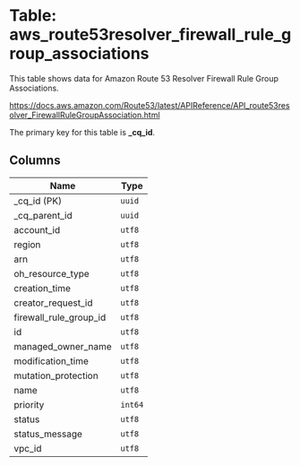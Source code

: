 # Table: aws_route53resolver_firewall_rule_group_associations

This table shows data for Amazon Route 53 Resolver Firewall Rule Group Associations.

https://docs.aws.amazon.com/Route53/latest/APIReference/API_route53resolver_FirewallRuleGroupAssociation.html

The primary key for this table is **_cq_id**.

## Columns

| Name          | Type          |
| ------------- | ------------- |
|_cq_id (PK)|`uuid`|
|_cq_parent_id|`uuid`|
|account_id|`utf8`|
|region|`utf8`|
|arn|`utf8`|
|oh_resource_type|`utf8`|
|creation_time|`utf8`|
|creator_request_id|`utf8`|
|firewall_rule_group_id|`utf8`|
|id|`utf8`|
|managed_owner_name|`utf8`|
|modification_time|`utf8`|
|mutation_protection|`utf8`|
|name|`utf8`|
|priority|`int64`|
|status|`utf8`|
|status_message|`utf8`|
|vpc_id|`utf8`|